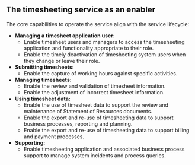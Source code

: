 ## The timesheeting service as an enabler
The core  capabilities to operate the service align with the service lifecycle:
- **Managing a timesheet application user:** 
	- Enable timesheet users and managers to access the timesheeting application and functionality appropriate to their role.
  - Enable the timely deactivation of timesheeting system users when they change or leave their role.
- **Submitting timesheets:**
	- Enable the capture of working hours against specific activities.
- **Managing timesheets:**
	- Enable the review and validation of timesheet information.
  - Enable the adjustment of incorrect timesheet information.
- **Using timesheet data:**
	- Enable the use of timesheet data to support the review and maintenance of Statement of Resources documents.
  - Enable the export and re-use of timesheeting data to support business processes, reporting and planning.
  - Enable the export and re-use of timesheeting data to support billing and payment processes.
- **Supporting:**
	 - Enable timesheeting application and associated business process support to manage system incidents and process queries.
	 